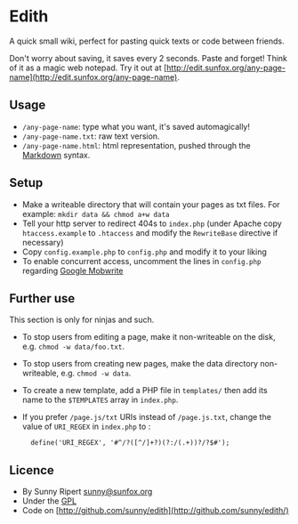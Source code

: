 Edith
=====

A quick small wiki, perfect for pasting quick texts or code between friends.

Don't worry about saving, it saves every 2 seconds. Paste and forget! Think of it as a magic web notepad. Try it out at [http://edit.sunfox.org/any-page-name](http://edit.sunfox.org/any-page-name).

Usage
-----

- `/any-page-name`: type what you want, it's saved automagically!
- `/any-page-name.txt`: raw text version.
- `/any-page-name.html`: html representation, pushed through the [Markdown](http://daringfireball.net/projects/markdown/) syntax.

Setup
-----

- Make a writeable directory that will contain your pages as txt files. For example: `mkdir data && chmod a+w data`
- Tell your http server to redirect 404s to `index.php` (under Apache copy `htaccess.example` to `.htaccess` and modify the `RewriteBase` directive if necessary)
- Copy `config.example.php` to `config.php` and modify it to your liking
- To enable concurrent access, uncomment the lines in `config.php` regarding [Google Mobwrite](http://code.google.com/p/google-mobwrite/)

Further use
-----------

This section is only for ninjas and such.

- To stop users from editing a page, make it non-writeable on the disk, e.g. `chmod -w data/foo.txt`.
- To stop users from creating new pages, make the data directory non-writeable, e.g. `chmod -w data`.
- To create a new template, add a PHP file in `templates/` then add its name to the `$TEMPLATES` array in `index.php`.
- If you prefer `/page.js/txt` URIs instead of `/page.js.txt`, change the value of `URI_REGEX` in `index.php` to :

        define('URI_REGEX', '#^/?([^/]+?)(?:/(.+))?/?$#');

Licence
------

- By Sunny Ripert <sunny@sunfox.org>
- Under the [GPL](http://www.gnu.org/copyleft/gpl.html)
- Code on [http://github.com/sunny/edith](http://github.com/sunny/edith/)


